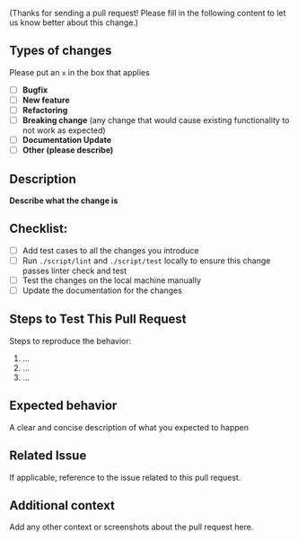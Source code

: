 (Thanks for sending a pull request! Please fill in the following content to let us know better about this change.)

## Types of changes
Please put an `x` in the box that applies

- [ ] **Bugfix**
- [ ] **New feature**
- [ ] **Refactoring**
- [ ] **Breaking change** (any change that would cause existing functionality to not work as expected)
- [ ] **Documentation Update**
- [ ] **Other (please describe)**

## Description
**Describe what the change is**

## Checklist:
- [ ] Add test cases to all the changes you introduce
- [ ] Run `./script/lint` and `./script/test` locally to ensure this change passes linter check and test
- [ ] Test the changes on the local machine manually
- [ ] Update the documentation for the changes

## Steps to Test This Pull Request
Steps to reproduce the behavior:
1. ...
2. ...
3. ...

## Expected behavior
A clear and concise description of what you expected to happen

## Related Issue
If applicable, reference to the issue related to this pull request.

## Additional context
Add any other context or screenshots about the pull request here.

